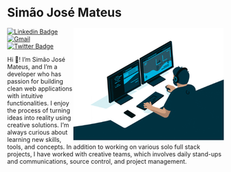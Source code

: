 # Simão José Mateus

<img align="right" src="assets/simon.gif" width="350"/>



[![Linkedin Badge](https://img.shields.io/badge/-Simão%20José-003140?style=flat-square&labelColor=003140&logo=linkedin&logoColor=white&link=https://www.linkedin.com/in/simaojosemateus/)](https://www.linkedin.com/in/simaojosemateus/)
[![Gmail](https://img.shields.io/badge/-simaojose1978@gmail.com-003140?style=flat-square&labelColor=003140&logo=gmail&logoColor=white&link=mailto:simaojose1978@gmail.com)](mailto:simaojose1978@gmail.com)
[![Twitter Badge](https://img.shields.io/badge/-@simon_joseph-003140?style=flat-square&labelColor=003140&logo=twitter&logoColor=white&link=https://twitter.com/simon_joseph/)](https://twitter.com/simon_joseph/)

 Hi 👋! I’m Simão José Mateus, and I’m a developer who has passion for building clean web applications with intuitive functionalities. I enjoy the process of turning ideas into reality using creative solutions. I’m always curious about learning new skills, tools, and concepts. In addition to working on various solo full stack projects, I have worked with creative teams, which involves daily stand-ups and communications, source control, and project management.



<!--
My name is Simão José, Iam from Angola  🇦🇴 I'm a Programer, that has been working as a Front-end developer since 

Here are some ideas to get you started:

- 🔭 I’m currently working on ...
- 🌱 I’m currently learning ...
- 👯 I’m looking to collaborate on ...
- 🤔 I’m looking for help with ...
- 💬 Ask me about ...
- 📫 How to reach me: ...
- 😄 Pronouns: ...
- ⚡ Fun fact: ...
-->
